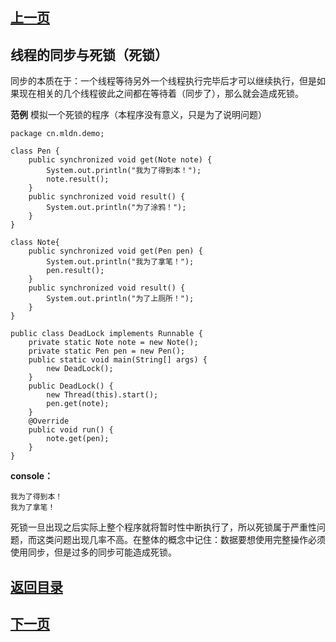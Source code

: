 ## [上一页](course35)
## 线程的同步与死锁（死锁）


同步的本质在于：一个线程等待另外一个线程执行完毕后才可以继续执行，但是如果现在相关的几个线程彼此之间都在等待着（同步了），那么就会造成死锁。

**范例** 模拟一个死锁的程序（本程序没有意义，只是为了说明问题）

	package cn.mldn.demo;
	
	class Pen {
		public synchronized void get(Note note) {
			System.out.println("我为了得到本！");
			note.result();
		}
		public synchronized void result() {
			System.out.println("为了涂鸦！");
		}
	}
	
	class Note{
		public synchronized void get(Pen pen) {
			System.out.println("我为了拿笔！");
			pen.result();
		}
		public synchronized void result() {
			System.out.println("为了上厕所！");
		}
	}
	
	public class DeadLock implements Runnable {
		private static Note note = new Note();
		private static Pen pen = new Pen();
		public static void main(String[] args) {
			new DeadLock();
		}
		public DeadLock() {
			new Thread(this).start();
			pen.get(note);
		}
		@Override
		public void run() {
			note.get(pen);
		}
	}
**console：**
	
	我为了得到本！
	我为了拿笔！

死锁一旦出现之后实际上整个程序就将暂时性中断执行了，所以死锁属于严重性问题，而这类问题出现几率不高。在整体的概念中记住：数据要想使用完整操作必须使用同步，但是过多的同步可能造成死锁。



## [返回目录](https://wuchengcheng110120.github.io/aliyunjava3/list)
## [下一页](course37)
